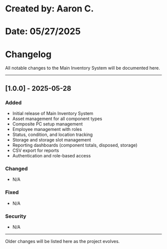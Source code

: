 # Created by: Aaron C.
# Date: 05/27/2025

# Changelog

All notable changes to the Main Inventory System will be documented here.

---

## [1.0.0] - 2025-05-28

### Added
- Initial release of Main Inventory System
- Asset management for all component types
- Composite PC setup management
- Employee management with roles
- Status, condition, and location tracking
- Storage and storage slot management
- Reporting dashboards (component totals, disposed, storage)
- CSV export for reports
- Authentication and role-based access

### Changed
- N/A

### Fixed
- N/A

### Security
- N/A

---

Older changes will be listed here as the project evolves.